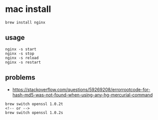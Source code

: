 # mac install

```shell
brew install nginx
```

## usage
```shell
nginx -s start
nginx -s stop
nginx -s reload
nginx -s restart
```


## problems
- https://stackoverflow.com/questions/59269208/errorrootcode-for-hash-md5-was-not-found-when-using-any-hg-mercurial-command

~~~
brew switch openssl 1.0.2t
<!-- or -->
brew switch openssl 1.0.2s
~~~

